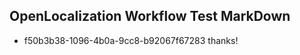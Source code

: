 ## OpenLocalization Workflow Test MarkDown
* f50b3b38-1096-4b0a-9cc8-b92067f67283 
thanks!<!--HONumber=Mar16_HO4-->
